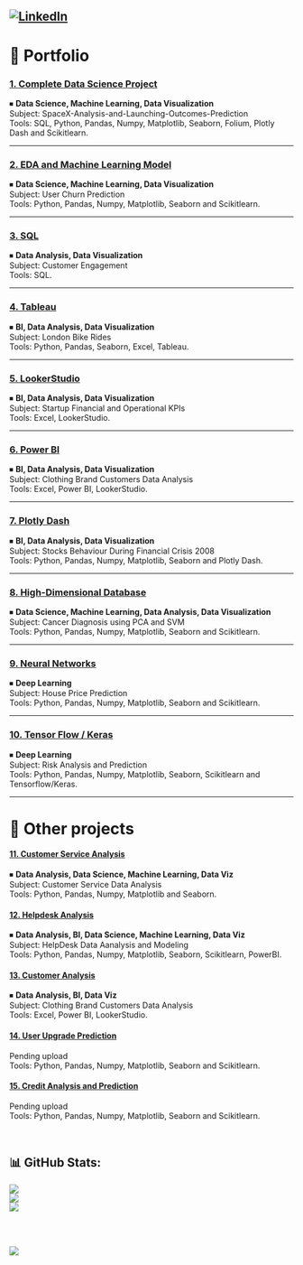 ## [![LinkedIn](https://img.shields.io/badge/LinkedIn-%230077B5.svg?logo=linkedin&logoColor=white)](https://linkedin.com/in/https://www.linkedin.com/in/luiz-furtado-dev/) 

# 📂 Portfolio

### [1. Complete Data Science Project](https://github.com/TSLSouth/SpaceX-Analysis-Launch-Outcomes-Prediction)</br>
   ⏹ <b>Data Science, Machine Learning, Data Visualization </b></br>
   Subject: SpaceX-Analysis-and-Launching-Outcomes-Prediction </br>
   Tools: SQL, Python, Pandas, Numpy, Matplotlib, Seaborn, Folium, Plotly Dash and Scikitlearn.
   
   ---

### [2. EDA and Machine Learning Model](https://github.com/TSLSouth/Churn-Prediction)
   ⏹ <b>Data Science, Machine Learning, Data Visualization </b></br>
   Subject: User Churn Prediction </br>
   Tools: Python, Pandas, Numpy, Matplotlib, Seaborn and Scikitlearn.
   
   ---

### [3. SQL](https://github.com/TSLSouth/SQL-Customer-Engagement-Analysis) 
   ⏹ <b>Data Analysis, Data Visualization </b></br>
   Subject: Customer Engagement </br>
   Tools: SQL.
   
   ---
   
### [4. Tableau](https://github.com/TSLSouth/)
   ⏹ <b>BI, Data Analysis, Data Visualization </b></br>
   Subject: London Bike Rides </br>
   Tools: Python, Pandas, Seaborn, Excel, Tableau.
   
   ---

### [5. LookerStudio](https://github.com/TSLSouth/Startup-KPIs-Dashboard)
   ⏹ <b>BI, Data Analysis, Data Visualization </b></br>
   Subject: Startup Financial and Operational KPIs </br>
   Tools: Excel, LookerStudio.
   
   ---
   
### [6. Power BI](https://github.com/TSLSouth/Customer-Analysis-of-a-Clothing-Brand-with-multiple-recomendations)
   ⏹ <b>BI, Data Analysis, Data Visualization </b></br>
   Subject: Clothing Brand Customers Data Analysis </br>
   Tools: Excel, Power BI, LookerStudio.
   
   ---
   
### [7. Plotly Dash](https://github.com/TSLSouth/EDA-on-US-Stocks-Behaviour-During-Financial-Crisis-2008)
   ⏹ <b>BI, Data Analysis, Data Visualization </b></br>
   Subject: Stocks Behaviour During Financial Crisis 2008 </br>
   Tools: Python, Pandas, Numpy, Matplotlib, Seaborn and Plotly Dash.
   
   ---
   
### [8. High-Dimensional Database](https://github.com/TSLSouth/Cancer-Diagnosis-high-dimensional-db-using-PCA-and-SVM)
   ⏹ <b>Data Science, Machine Learning, Data Analysis, Data Visualization </b></br>
   Subject: Cancer Diagnosis using PCA and SVM </br>
   Tools: Python, Pandas, Numpy, Matplotlib, Seaborn and Scikitlearn.
   
   ---
   
### [9. Neural Networks](https://github.com/TSLSouth/House-Price-Predictions-with-Neural-Network)
   ⏹ <b>Deep Learning</b></br>
   Subject: House Price Prediction </br>
   Tools: Python, Pandas, Numpy, Matplotlib, Seaborn and Scikitlearn.
   
   ---
   
### [10. Tensor Flow / Keras](https://github.com/TSLSouth/Risk-Analysis-Prediction-with-Tensorflow)
   ⏹ <b>Deep Learning</b></br>
   Subject: Risk Analysis and Prediction </br> 
   Tools:  Python, Pandas, Numpy, Matplotlib, Seaborn, Scikitlearn and Tensorflow/Keras.
   
   ---
   
   # 📂 Other projects

#### [11. Customer Service Analysis](https://github.com/TSLSouth/Customer-Service-Analysis-NYPD)
   ⏹ <b>Data Analysis, Data Science, Machine Learning, Data Viz</b></br>
   Subject: Customer Service Data Analysis </br> 
   Tools: Python, Pandas, Numpy, Matplotlib and Seaborn.

#### [12. Helpdesk Analysis](https://github.com/TSLSouth/HelpDesk-EDA-ML-Dashboard)
   ⏹ <b>Data Analysis, BI, Data Science, Machine Learning, Data Viz</b></br>
   Subject: HelpDesk Data Aanalysis and Modeling </br>
   Tools: Python, Pandas, Numpy, Matplotlib, Seaborn, Scikitlearn, PowerBI.

#### [13. Customer Analysis](https://github.com/TSLSouth/Customer-Analysis-of-a-Clothing-Brand-with-multiple-recomendations)
   ⏹ <b>Data Analysis, BI, Data Viz</b></br>
   Subject: Clothing Brand Customers Data Analysis </br>
   Tools: Excel, Power BI, LookerStudio. 

#### [14. User Upgrade Prediction]() 
   Pending upload </br>
   Tools: Python, Pandas, Numpy, Matplotlib, Seaborn and Scikitlearn.

#### [15. Credit Analysis and Prediction]() 
   Pending upload </br>
   Tools: Python, Pandas, Numpy, Matplotlib, Seaborn and Scikitlearn.



<br>

## 📊 GitHub Stats:
![](https://github-readme-stats.vercel.app/api?username=TSLSouth&theme=dark&hide_border=false&include_all_commits=true&count_private=true)<br/>
![](https://github-readme-streak-stats.herokuapp.com/?user=TSLSouth&theme=dark&hide_border=false)<br/>
![](https://github-readme-stats.vercel.app/api/top-langs/?username=TSLSouth&theme=dark&hide_border=false&include_all_commits=true&count_private=true&layout=compact)

<br>

<br>

![](https://quotes-github-readme.vercel.app/api?type=horizontal&theme=dark)

<br>

<!-- Proudly created with GPRM ( https://gprm.itsvg.in ) -->
